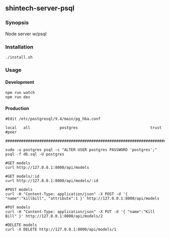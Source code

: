 ## shintech-server-psql

### Synopsis

Node server w/psql

### Installation

    ./install.sh
    
### Usage 

#### Development
    
    npm run watch
    npm run dev
    
#### Production

    #Edit /etc/postgresql/9.4/main/pg_hba.conf 
    
    local   all             postgres                                trust #peer
    
    #######################################################################
    
    sudo -u postgres psql -c "ALTER USER postgres PASSWORD 'postgres';"
    psql -f db.sql -U postgres
    
    #GET models
    curl http://127.0.0.1:8000/api/models
    
    #GET models/:id
    curl http://127.0.0.1:8000/api/models/:id
    
    #POST models
    curl -H "Content-Type: application/json" -X POST -d '{ "name":"killbill", "attribute":1 }' http://127.0.0.1:8000/api/models
    
    #PUT models
    curl -H "Content-Type: application/json" -X PUT -d '{ "name":"Kill Bill" }' http://127.0.0.1:8000/api/models/2
    
    #DELETE models
    curl -X DELETE http://127.0.0.1:8000/api/models/1